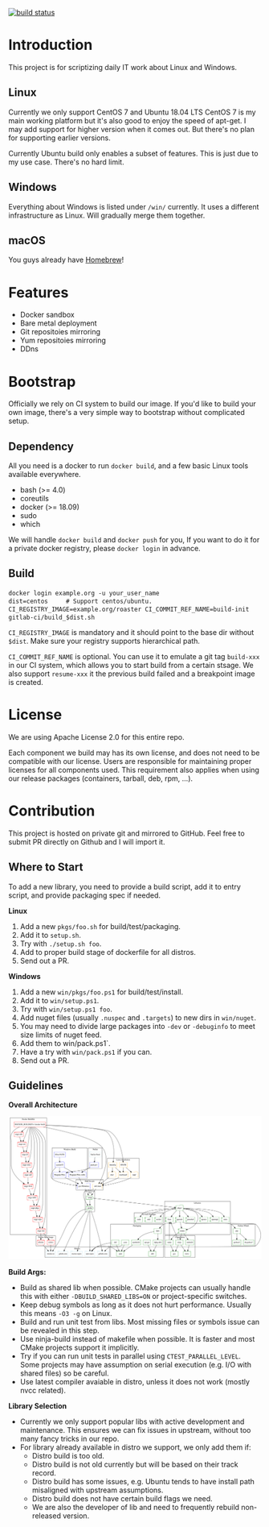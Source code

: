 [![build status](/../badges/master/build.svg)](/../commits/master)

Introduction
====================

This project is for scriptizing daily IT work about Linux and Windows.

Linux
----------

Currently we only support CentOS 7 and Ubuntu 18.04 LTS
CentOS 7 is my main working platform but it's also good to enjoy the speed of apt-get.
I may add support for higher version when it comes out.
But there's no plan for supporting earlier versions.

Currently Ubuntu build only enables a subset of features.
This is just due to my use case.
There's no hard limit.

Windows
----------

Everything about Windows is listed under `/win/` currently.
It uses a different infrastructure as Linux.
Will gradually merge them together.

macOS
----------

You guys already have [Homebrew](https://brew.sh/)!

Features
====================

* Docker sandbox
* Bare metal deployment
* Git repositoies mirroring
* Yum repositoies mirroring
* DDns

Bootstrap
====================

Officially we rely on CI system to build our image.
If you'd like to build your own image, there's a very simple way to bootstrap without complicated setup.

Dependency
--------------------

All you need is a docker to run `docker build`, and a few basic Linux tools available everywhere.

* bash (>= 4.0)
* coreutils
* docker (>= 18.09)
* sudo
* which

We will handle `docker build` and `docker push` for you,
If you want to do it for a private docker registry, please `docker login` in advance.

Build
--------------------

```
docker login example.org -u your_user_name
dist=centos     # Support centos/ubuntu.
CI_REGISTRY_IMAGE=example.org/roaster CI_COMMIT_REF_NAME=build-init gitlab-ci/build_$dist.sh
```

`CI_REGISTRY_IMAGE` is mandatory and it should point to the base dir without `$dist`.
Make sure your registry supports hierarchical path.

`CI_COMMIT_REF_NAME` is optional.
You can use it to emulate a git tag `build-xxx` in our CI system, which allows you to start build from a certain stsage.
We also support `resume-xxx` it the previous build failed and a breakpoint image is created.

License
====================

We are using Apache License 2.0 for this entire repo.

Each component we build may has its own license, and does not need to be compatible with our license.
Users are responsible for maintaining proper licenses for all components used.
This requirement also applies when using our release packages (containers, tarball, deb, rpm, ...).

Contribution
====================

This project is hosted on private git and mirrored to GitHub.
Feel free to submit PR directly on Github and I will import it.

Where to Start
--------------------

To add a new library, you need to provide a build script, add it to entry script, and provide packaging spec if needed.

**Linux**

1. Add a new `pkgs/foo.sh` for build/test/packaging.
2. Add it to `setup.sh`.
3. Try with `./setup.sh foo`.
4. Add to proper build stage of dockerfile for all distros.
5. Send out a PR.

**Windows**

1. Add a new `win/pkgs/foo.ps1` for build/test/install.
2. Add it to `win/setup.ps1`.
3. Try with `win/setup.ps1 foo`.
4. Add nuget files (usually `.nuspec` and `.targets`) to new dirs in `win/nuget`.
5. You may need to divide large packages into `-dev` or `-debuginfo` to meet size limits of nuget feed.
6. Add them to win/pack.ps1`.
7. Have a try with `win/pack.ps1` if you can.
8. Send out a PR.

Guidelines
--------------------

**Overall Architecture**

![Architecture Diagram](doc/arch.svg)

**Build Args:**
  * Build as shared lib when possible.
    CMake projects can usually handle this with either `-DBUILD_SHARED_LIBS=ON` or project-specific switches.
  * Keep debug symbols as long as it does not hurt performance.
    Usually this means `-O3 -g` on Linux.
  * Build and run unit test from libs.
    Most missing files or symbols issue can be revealed in this step.
  * Use ninja-build instead of makefile when possible.
    It is faster and most CMake projects support it implicitly.
  * Try if you can run unit tests in parallel using `CTEST_PARALLEL_LEVEL`.
    Some projects may have assumption on serial execution (e.g. I/O with shared files) so be careful.
  * Use latest compiler avaiable in distro, unless it does not work (mostly nvcc related).

**Library Selection**
  * Currently we only support popular libs with active development and maintenance.
    This ensures we can fix issues in upstream, without too many fancy tricks in our repo.
  * For library already available in distro we support, we only add them if:
      - Distro build is too old.
      - Distro build is not old currently but will be based on their track record.
      - Distro build has some issues, e.g. Ubuntu tends to have install path misaligned with upstream assumptions.
      - Distro build does not have certain build flags we need.
      - We are also the developer of lib and need to frequently rebuild non-released version.
